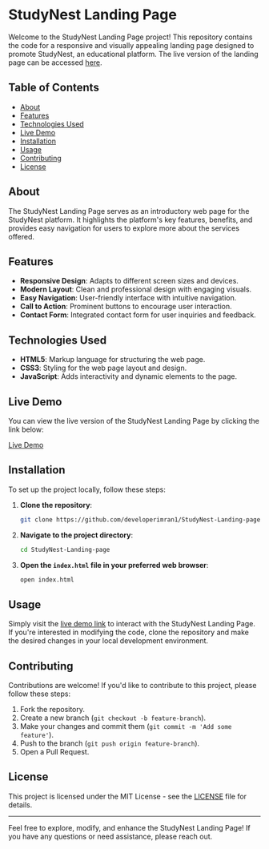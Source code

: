 # StudyNest Landing Page

Welcome to the StudyNest Landing Page project! This repository contains the code for a responsive and visually appealing landing page designed to promote StudyNest, an educational platform. The live version of the landing page can be accessed [here](https://developerimran1.github.io/StudyNest-Landing-page/).

## Table of Contents

- [About](#about)
- [Features](#features)
- [Technologies Used](#technologies-used)
- [Live Demo](#live-demo)
- [Installation](#installation)
- [Usage](#usage)
- [Contributing](#contributing)
- [License](#license)

## About

The StudyNest Landing Page serves as an introductory web page for the StudyNest platform. It highlights the platform's key features, benefits, and provides easy navigation for users to explore more about the services offered.

## Features

- **Responsive Design**: Adapts to different screen sizes and devices.
- **Modern Layout**: Clean and professional design with engaging visuals.
- **Easy Navigation**: User-friendly interface with intuitive navigation.
- **Call to Action**: Prominent buttons to encourage user interaction.
- **Contact Form**: Integrated contact form for user inquiries and feedback.

## Technologies Used

- **HTML5**: Markup language for structuring the web page.
- **CSS3**: Styling for the web page layout and design.
- **JavaScript**: Adds interactivity and dynamic elements to the page.

## Live Demo

You can view the live version of the StudyNest Landing Page by clicking the link below:

[Live Demo](https://developerimran1.github.io/StudyNest-Landing-page/)

## Installation

To set up the project locally, follow these steps:

1. **Clone the repository**:

    ```bash
    git clone https://github.com/developerimran1/StudyNest-Landing-page.git
    ```

2. **Navigate to the project directory**:

    ```bash
    cd StudyNest-Landing-page
    ```

3. **Open the `index.html` file in your preferred web browser**:

    ```bash
    open index.html
    ```

## Usage

Simply visit the [live demo link](https://developerimran1.github.io/StudyNest-Landing-page/) to interact with the StudyNest Landing Page. If you're interested in modifying the code, clone the repository and make the desired changes in your local development environment.

## Contributing

Contributions are welcome! If you'd like to contribute to this project, please follow these steps:

1. Fork the repository.
2. Create a new branch (`git checkout -b feature-branch`).
3. Make your changes and commit them (`git commit -m 'Add some feature'`).
4. Push to the branch (`git push origin feature-branch`).
5. Open a Pull Request.

## License

This project is licensed under the MIT License - see the [LICENSE](LICENSE) file for details.

---

Feel free to explore, modify, and enhance the StudyNest Landing Page! If you have any questions or need assistance, please reach out.

